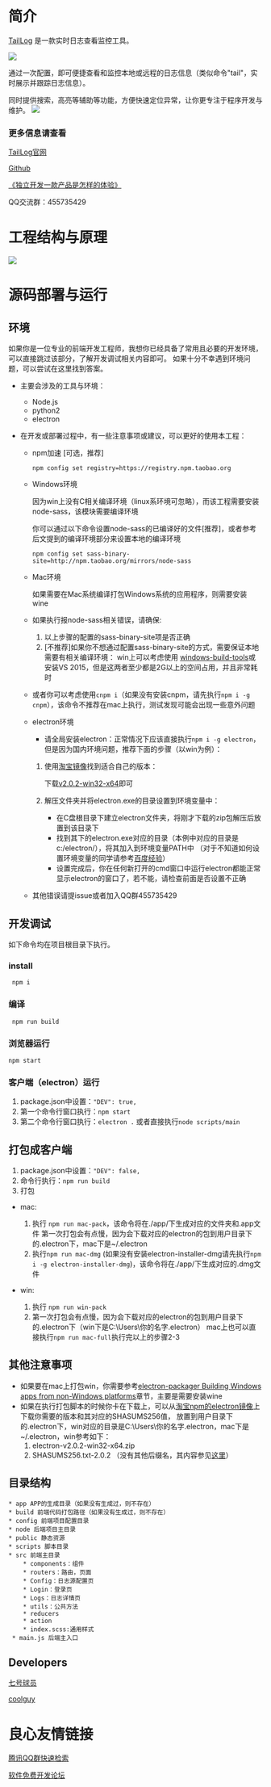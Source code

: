 ﻿# 简介

[TailLog](http://taillog.cn/) 是一款实时日志查看监控工具。

![](images/config.png)


通过一次配置，即可便捷查看和监控本地或远程的日志信息（类似命令"tail"，实时展示并跟踪日志信息）。

同时提供搜索，高亮等辅助等功能，方便快速定位异常，让你更专注于程序开发与维护。
![](images/log.jpg)


### 更多信息请查看

[TailLog官网](http://taillog.cn/)

[Github](https://github.com/djmpink/TailLog)

[《独立开发一款产品是怎样的体验》](http://7player.cn/2018/06/20/%E7%8B%AC%E7%AB%8B%E5%BC%80%E5%8F%91%E4%B8%80%E6%AC%BE%E4%BA%A7%E5%93%81%E6%98%AF%E6%80%8E%E6%A0%B7%E7%9A%84%E4%BD%93%E9%AA%8C/)

QQ交流群：455735429

# 工程结构与原理
![](images/taillog.png)

# 源码部署与运行
## 环境
如果你是一位专业的前端开发工程师，我想你已经具备了常用且必要的开发环境，可以直接跳过该部分，了解开发调试相关内容即可。
如果十分不幸遇到环境问题，可以尝试在这里找到答案。

* 主要会涉及的工具与环境：
    * Node.js
    * python2
    * electron
    
* 在开发或部署过程中，有一些注意事项或建议，可以更好的使用本工程：
    * npm加速 [可选，推荐]
    
        `npm config set registry=https://registry.npm.taobao.org`
       
    * Windows环境
    
        因为win上没有C相关编译环境（linux系环境可忽略），而该工程需要安装node-sass，该模块需要编译环境

        你可以通过以下命令设置node-sass的已编译好的文件[推荐]，或者参考后文提到的编译环境部分来设置本地的编译环境
        
        `npm config set sass-binary-site=http://npm.taobao.org/mirrors/node-sass`
   
   * Mac环境
        
        如果需要在Mac系统编译打包Windows系统的应用程序，则需要安装wine 
                
    * 如果执行报node-sass相关错误，请确保:
        1. 以上步骤的配置的sass-binary-site项是否正确
        2. [不推荐]如果你不想通过配置sass-binary-site的方式，需要保证本地需要有相关编译环境： win上可以考虑使用
        [windows-build-tools](https://github.com/felixrieseberg/windows-build-tools)或安装VS 2015，但是这两者至少都是2G以上的空间占用，并且非常耗时
    
    * 或者你可以考虑使用`cnpm i`（如果没有安装cnpm，请先执行`npm i -g cnpm`），该命令不推荐在mac上执行，测试发现可能会出现一些意外问题
    
    * electron环境
        * 请全局安装electron：正常情况下应该直接执行`npm i -g electron`，但是因为国内环境问题，推荐下面的步骤（以win为例）：
        
        1. 使用[淘宝镜像](https://npm.taobao.org/mirrors/electron/)找到适合自己的版本：
            
            下载[v2.0.2-win32-x64](https://npm.taobao.org/mirrors/electron/2.0.2/electron-v2.0.2-win32-x64.zip)即可
        
        2. 解压文件夹并将electron.exe的目录设置到环境变量中：
            * 在C盘根目录下建立electron文件夹，将刚才下载的zip包解压后放置到该目录下
            * 找到其下的electron.exe对应的目录（本例中对应的目录是c:/electron/），将其加入到环境变量PATH中
              （对于不知道如何设置环境变量的同学请参考[百度经验](https://jingyan.baidu.com/article/8ebacdf02d3c2949f65cd5d0.html)）
            * 设置完成后，你在任何新打开的cmd窗口中运行electron都能正常显示electron的窗口了，若不能，请检查前面是否设置不正确

    * 其他错误请提issue或者加入QQ群455735429

## 开发调试
如下命令均在项目根目录下执行。
### install

     npm i

### 编译

     npm run build
     
### 浏览器运行

    npm start
    
### 客户端（electron）运行

1. package.json中设置：`"DEV": true,`
2. 第一个命令行窗口执行：`npm start`
3. 第二个命令行窗口执行：`electron .` 或者直接执行`node scripts/main`

## 打包成客户端
1. package.json中设置：`"DEV": false,`
2. 命令行执行：`npm run build`
3. 打包
* mac:
    1. 执行 `npm run mac-pack`，该命令将在./app/下生成对应的文件夹和.app文件
第一次打包会有点慢，因为会下载对应的electron的包到用户目录下的.electron下，mac下是~/.electron
    2. 执行`npm run mac-dmg` (如果没有安装electron-installer-dmg请先执行`npm i -g electron-installer-dmg`)，该命令将在./app/下生成对应的.dmg文件

* win:
    1. 执行 `npm run win-pack`
    2. 第一次打包会有点慢，因为会下载对应的electron的包到用户目录下的.electron下（win下是C:\Users\你的名字\.electron）
mac上也可以直接执行`npm run mac-full`执行完以上的步骤2-3

## 其他注意事项
* 如果要在mac上打包win，你需要参考[electron-packager Building Windows apps from non-Windows platforms](https://github.com/electron-userland/electron-packager#user-content-building-windows-apps-from-non-windows-platforms)章节，主要是需要安装wine
* 如果在执行打包脚本的时候你卡在下载上，可以从[淘宝npm的electron镜像](https://npm.taobao.org/mirrors/electron/)上下载你需要的版本和其对应的SHASUMS256值，
放置到用户目录下的.electron下，win对应的目录是C:\Users\你的名字\.electron，mac下是~/.electron，win参考如下：
    1. electron-v2.0.2-win32-x64.zip
    2. SHASUMS256.txt-2.0.2 （没有其他后缀名，其内容参见[这里](https://npm.taobao.org/mirrors/electron/2.0.2/SHASUMS256.txt)）

## 目录结构
    * app APP的生成目录（如果没有生成过，则不存在）
    * build 前端代码打包路径（如果没有生成过，则不存在）
    * config 前端项目配置目录
    * node 后端项目主目录
    * public 静态资源
    * scripts 脚本目录
    * src 前端主目录
        * components：组件
        * routers：路由，页面
        * Config：日志源配置页
        * Login：登录页
        * Logs：日志详情页
        * utils：公共方法
        * reducers
        * action
        * index.scss:通用样式
     * main.js 后端主入口   
     
## Developers

[七号球员](http://7player.cn/)

[coolguy](https://www.hellocoolguy.com/)




 # 良心友情链接

[腾讯QQ群快速检索](http://u.720life.cn/s/8cf73f7c)

[软件免费开发论坛](http://u.720life.cn/s/bbb01dc0)